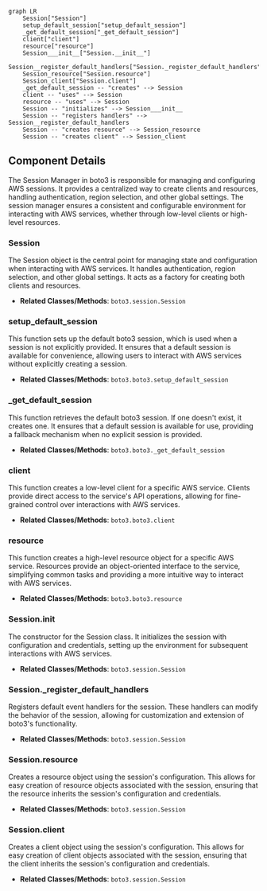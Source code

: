 ```mermaid
graph LR
    Session["Session"]
    setup_default_session["setup_default_session"]
    _get_default_session["_get_default_session"]
    client["client"]
    resource["resource"]
    Session___init__["Session.__init__"]
    Session__register_default_handlers["Session._register_default_handlers"]
    Session_resource["Session.resource"]
    Session_client["Session.client"]
    _get_default_session -- "creates" --> Session
    client -- "uses" --> Session
    resource -- "uses" --> Session
    Session -- "initializes" --> Session___init__
    Session -- "registers handlers" --> Session__register_default_handlers
    Session -- "creates resource" --> Session_resource
    Session -- "creates client" --> Session_client
```

## Component Details

The Session Manager in boto3 is responsible for managing and configuring AWS sessions. It provides a centralized way to create clients and resources, handling authentication, region selection, and other global settings. The session manager ensures a consistent and configurable environment for interacting with AWS services, whether through low-level clients or high-level resources.

### Session
The Session object is the central point for managing state and configuration when interacting with AWS services. It handles authentication, region selection, and other global settings. It acts as a factory for creating both clients and resources.
- **Related Classes/Methods**: `boto3.session.Session`

### setup_default_session
This function sets up the default boto3 session, which is used when a session is not explicitly provided. It ensures that a default session is available for convenience, allowing users to interact with AWS services without explicitly creating a session.
- **Related Classes/Methods**: `boto3.boto3.setup_default_session`

### _get_default_session
This function retrieves the default boto3 session. If one doesn't exist, it creates one. It ensures that a default session is available for use, providing a fallback mechanism when no explicit session is provided.
- **Related Classes/Methods**: `boto3.boto3._get_default_session`

### client
This function creates a low-level client for a specific AWS service. Clients provide direct access to the service's API operations, allowing for fine-grained control over interactions with AWS services.
- **Related Classes/Methods**: `boto3.boto3.client`

### resource
This function creates a high-level resource object for a specific AWS service. Resources provide an object-oriented interface to the service, simplifying common tasks and providing a more intuitive way to interact with AWS services.
- **Related Classes/Methods**: `boto3.boto3.resource`

### Session.__init__
The constructor for the Session class. It initializes the session with configuration and credentials, setting up the environment for subsequent interactions with AWS services.
- **Related Classes/Methods**: `boto3.session.Session`

### Session._register_default_handlers
Registers default event handlers for the session. These handlers can modify the behavior of the session, allowing for customization and extension of boto3's functionality.
- **Related Classes/Methods**: `boto3.session.Session`

### Session.resource
Creates a resource object using the session's configuration. This allows for easy creation of resource objects associated with the session, ensuring that the resource inherits the session's configuration and credentials.
- **Related Classes/Methods**: `boto3.session.Session`

### Session.client
Creates a client object using the session's configuration. This allows for easy creation of client objects associated with the session, ensuring that the client inherits the session's configuration and credentials.
- **Related Classes/Methods**: `boto3.session.Session`
